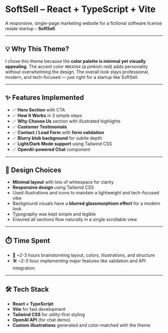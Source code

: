 # SoftSell – React + TypeScript + Vite

A responsive, single-page marketing website for a fictional software license resale startup – **SoftSell**.

---

## 💡 Why This Theme?

I chose this theme because the **color palette is minimal yet visually appealing**. The accent color `#BE4564` (a pinkish-red) adds personality without overwhelming the design. The overall look stays professional, modern, and tech-focused — just right for a startup like SoftSell.

---

## ✨ Features Implemented

- ✅ **Hero Section** with CTA
- ✅ **How It Works** in 3 simple steps
- ✅ **Why Choose Us** section with illustrated highlights
- ✅ **Customer Testimonials**
- ✅ **Contact / Lead Form** with **form validation**
- ✅ **Blurry blob background** for subtle depth
- ✅ **Light/Dark Mode support** using Tailwind CSS
- ✅ **OpenAI-powered Chat** component

---

## 🎨 Design Choices

- **Minimal layout** with lots of whitespace for clarity
- **Responsive design** using Tailwind CSS
- Used illustrations and icons to maintain a lightweight and tech-focused vibe
- Background visuals have a **blurred glassmorphism effect** for a modern look
- Typography was kept simple and legible
- Ensured all sections flow naturally in a single scrollable view

---

## ⏱️ Time Spent

- 🧠 ~2-3 hours brainstorming layout, colors, illustrations, and structure
- 🛠️ ~2-3 hour implementing major features like validation and API integration

---

## 🛠️ Tech Stack

- **React + TypeScript**
- **Vite** for fast development
- **Tailwind CSS** for utility-first styling
- **OpenAI API** (for chat demo)
- **Custom illustrations** generated and color-matched with the theme
